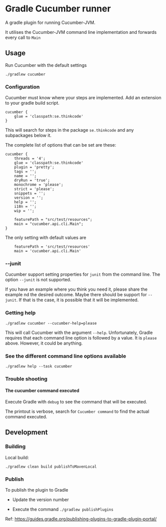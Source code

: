 # Gradle Cucumber runner

A gradle plugin for running Cucumber-JVM.

It utilises the Cucumber-JVM command line implementation and forwards every call to `Main`

## Usage

Run Cucumber with the default settings

    ./gradlew cucumber

### Configuration

Cucumber must know where your steps are implemented. Add an extension to your gradle build script.

```
cucumber {
    glue = 'classpath:se.thinkcode'
}
```

This will search for steps in the package `se.thinkcode` and any subpackages below it.

The complete list of options that can be set are these:

```
cucumber {
    threads = '4';
    glue = 'classpath:se.thinkcode'
    plugin = 'pretty';
    tags = '';
    name = '';
    dryRun = 'true';
    monochrome = 'please';
    strict = 'please';
    snippets = '';
    version = '';
    help = '';
    i18n = '';
    wip = '';

    featurePath = "src/test/resources";
    main = "cucumber.api.cli.Main";
}
```

The only setting with default values are

```
    featurePath = 'src/test/resources'
    main = 'cucumber.api.cli.Main'
```

### --junit

Cucumber support setting properties for `junit` from the command line. The option `--junit` is not supported. 

If you have an example where you think you need it, please share the example nd the desired outcome. 
Maybe there should be support for `--junit`. If that is the case, it is possible that it will be implemented.

### Getting help

    ./gradlew cucumber --cucumber-help=please

This will call Cucumber with the argument `--help`. Unfortunately, Gradle requires that each 
command line option is followed by a value. It is `please` above. However, it could be anything.


### See the different command line options available

    ./gradlew help --task cucumber
    

### Trouble shooting

#### The cucumber command executed

Execute Gradle with `debug` to see the command that will be executed.

The printout is verbose, search for `Cucumber command` to find the actual command executed.


## Development

### Building

Local build:

    ./gradlew clean build publishToMavenLocal

### Publish

To publish the plugin to Gradle

* Update the version number

* Execute the command `./gradlew publishPlugins`
    
Ref: https://guides.gradle.org/publishing-plugins-to-gradle-plugin-portal/         